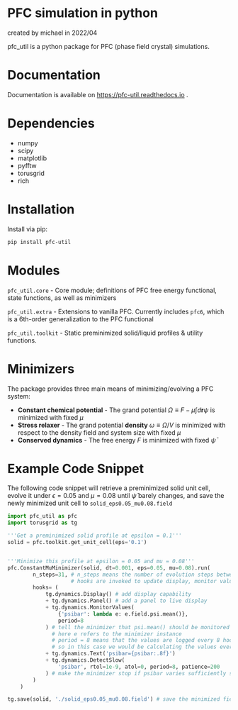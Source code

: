 # PFC simulation in python

created by michael in 2022/04

pfc_util is a python package for PFC (phase field crystal) simulations.

# Documentation

Documentation is available on <https://pfc-util.readthedocs.io> .

# Dependencies

-   numpy
-   scipy
-   matplotlib
-   pyfftw
-   torusgrid
-   rich

# Installation

Install via pip:

``` bash
pip install pfc-util
```

# Modules

`pfc_util.core` - Core module; definitions of PFC free energy
functional, state functions, as well as minimizers

`pfc_util.extra` - Extensions to vanilla PFC. Currently includes `pfc6`,
which is a 6th-order generalization to the PFC functional

`pfc_util.toolkit` - Static preminimized solid/liquid profiles & utility
functions.

# Minimizers

The package provides three main means of minimizing/evolving a PFC
system:

-   **Constant chemical potential** - The grand potential
    $\Omega \equiv F - \mu \int d\mathbf{r} \psi$ is minimized with
    fixed $\mu$
-   **Stress relaxer** - The grand potential **density**
    $\omega \equiv \Omega / V$ is minimized with respect to the density
    field and system size with fixed $\mu$
-   **Conserved dynamics** - The free energy $F$ is minimized with fixed
    $\bar\psi$

# Example Code Snippet

The following code snippet will retrieve a preminimized solid unit cell,
evolve it under $\epsilon=0.05$ and $\mu=0.08$ until $\bar\psi$ barely
changes, and save the newly minimized unit cell to
`solid_eps0.05_mu0.08.field`

``` python
import pfc_util as pfc
import torusgrid as tg

'''Get a preminimized solid profile at epsilon = 0.1'''
solid = pfc.toolkit.get_unit_cell(eps='0.1')


'''Minimize this profile at epsilon = 0.05 and mu = 0.08'''
pfc.ConstantMuMinimizer(solid, dt=0.001, eps=0.05, mu=0.08).run(
        n_steps=31, # n_steps means the number of evolution steps between hook calls
                    # hooks are invoked to update display, monitor values, etc
        hooks= (
            tg.dynamics.Display() # add display capability
            + tg.dynamics.Panel() # add a panel to live display
            + tg.dynamics.MonitorValues(
                {'psibar': lambda e: e.field.psi.mean()},
                period=8
            ) # tell the minimizer that psi.mean() should be monitored and stored as "psibar"
              # here e refers to the minimizer instance
              # period = 8 means that the values are logged every 8 hook calls
              # so in this case we would be calculating the values every 31*8 = 248 time steps
            + tg.dynamics.Text('psibar={psibar:.8f}')
            + tg.dynamics.DetectSlow(
                'psibar', rtol=1e-9, atol=0, period=8, patience=200
            ) # make the minimizer stop if psibar varies sufficiently slowly
        )
    )

tg.save(solid, './solid_eps0.05_mu0.08.field') # save the minimized field
```
